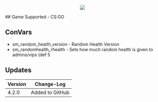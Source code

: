 <p align="center">
  <a href="https://github.com/DenverCoder1/readme-typing-svg"><img src="https://readme-typing-svg.herokuapp.com?size=21&color=F7E7E5&background=F8000000&lines=Random+Health&center=true&width=500&height=50"></a>
   </p>
## Game Supported
- CS:GO

## ConVars
- sm_random_health_version - Random Health Version
- sm_randomhealth_rhealth - Sets how much random health is given to admins/vips (def 5

## Updates

| Version | Change-Log          |
| ------- | ------------------ |
| 4.2.0   | Added to GitHub |
